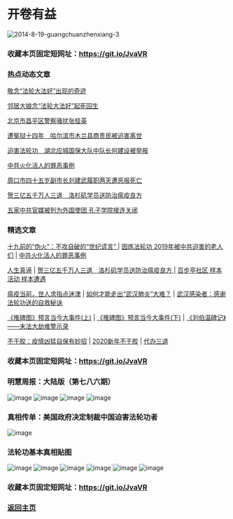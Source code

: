 # 开卷有益
![2014-8-19-guangchuanzhenxiang-3](https://user-images.githubusercontent.com/61768866/75859012-39d82b80-5e34-11ea-839f-793b5a2985da.jpg)

### 收藏本页固定短网址：https://git.io/JvaVR

### 热点动态文章

[敬念“法轮大法好”出现的奇迹](https://github.com/Hongyu91/cecjy/issues/18#issue-575203951)

[邻居大娘念“法轮大法好”起死回生 ](https://github.com/Hongyu91/cecjy/issues/19#issue-575205030)

[北京市昌平区警察骚扰张桂英](https://github.com/Hongyu91/cecjy/issues/20#issue-575205936)

[遭冤狱十四年　哈尔滨市木兰县商贵民被迫害离世](https://github.com/Hongyu91/cecjy/issues/21#issue-575207365)

[迫害法轮功　湖北应城国保大队中队长何建设被举报](https://github.com/Hongyu91/cecjy/issues/22#issue-575208536)

[中共火化活人的罪恶事例](https://github.com/Hongyu91/cecjy/issues/7#issue-575164500)

[周口市四十五岁副市长刘建武履职两天遭恶报死亡](https://github.com/Hongyu91/cecjy/issues/23#issue-575209687)

[贺三亿五千万人三退　洛杉矶学员送防治瘟疫良方 ](https://github.com/Hongyu91/cecjy/issues/16#issue-575196004)

[五家中共官媒被列为外国使团 孔子学院接连关闭](https://github.com/Hongyu91/cecjy/issues/17#issue-575198891)

### 精选文章

[十九前的“伪火”：不攻自破的“世纪谎言” ](https://github.com/Hongyu91/cecjy/issues/8#issue-575166952) |
[因炼法轮功 2019年被中共迫害的老人们](https://github.com/Hongyu91/cecjy/issues/6#issue-575160898) |
[中共火化活人的罪恶事例](https://github.com/Hongyu91/cecjy/issues/7#issue-575164500)

[人生真谛](http://drwsmab.ask2ask.com/2019/01/22/shenyun2019/) |
[贺三亿五千万人三退　洛杉矶学员送防治瘟疫良方 ](https://github.com/Hongyu91/cecjy/issues/16#issue-575196004) |
[百步亭社区 样本活动 样本遭遇](https://github.com/Hongyu91/cecjy/issues/15#issue-575188950)

[瘟疫当前，世人求指点迷津](https://github.com/Hongyu91/cecjy/issues/13#issue-575176580) |
[如何才能走出“武汉肺炎”大难？](https://github.com/Hongyu91/cecjy/issues/14#issue-575181554) |
[武汉感染者：感谢法轮功送的自救秘诀](https://github.com/Hongyu91/cecjy/issues/12#issue-575174726)

[《推碑图》预言当今大事件(上)](https://github.com/Hongyu91/cecjy/issues/11#issue-575171523) |
[《推碑图》预言当今大事件(下)](https://github.com/Hongyu91/cecjy/issues/10#issue-575170294) |
[《刘伯温碑记》――末法大劫难警示录](https://github.com/Hongyu91/cecjy/issues/9#issue-575168726)

[不干胶：疫情凶猛自保有妙招](https://github.com/Hongyu91/cecjy/issues/4#issue-575144722) |
[2020新年不干胶](https://github.com/Hongyu91/cecjy/issues/3#issue-575143199) |
[代办三退](https://github.com/Hongyu91/cecjy/issues/5#issue-575149086)

### 收藏本页固定短网址：https://git.io/JvaVR

### 明慧周报：大陆版（第七八六期）
 
![image](https://user-images.githubusercontent.com/61768866/75846261-be1bb600-5e16-11ea-90e5-4501166d068f.png)
![image](https://user-images.githubusercontent.com/61768866/75846286-d095ef80-5e16-11ea-9ec7-0e4b980b0049.png)
![image](https://user-images.githubusercontent.com/61768866/75846322-eb686400-5e16-11ea-93a6-a3ce0757e030.png)
![image](https://user-images.githubusercontent.com/61768866/75846340-f6bb8f80-5e16-11ea-807e-cc0cb7f2c0ab.png)

### 真相传单：美国政府决定制裁中国迫害法轮功者

![image](https://user-images.githubusercontent.com/61768866/75843272-bb689300-5e0d-11ea-8fda-4cc931c74942.png)

### 法轮功基本真相贴图
 
![image](https://user-images.githubusercontent.com/61768866/75843311-d6d39e00-5e0d-11ea-97ce-91d578dc452d.png)
![image](https://user-images.githubusercontent.com/61768866/75843362-ef43b880-5e0d-11ea-8783-74f0aed401da.png)
![image](https://user-images.githubusercontent.com/61768866/75843414-0d111d80-5e0e-11ea-9db8-038a2499ce61.png)
![image](https://user-images.githubusercontent.com/61768866/75843455-2a45ec00-5e0e-11ea-9776-bc56579dba9a.png)
![image](https://user-images.githubusercontent.com/61768866/75843491-40ec4300-5e0e-11ea-8eb5-54ba558b79a8.png)
![image](https://user-images.githubusercontent.com/61768866/75843547-5c574e00-5e0e-11ea-8552-45cee240c791.png)

### 收藏本页固定短网址：https://git.io/JvaVR
 
### [返回主页](https://github.com/Hongyu91/cecjy)
